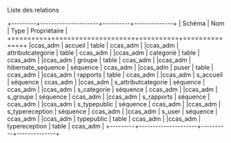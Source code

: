 Liste des relations

+---------+---------------------+----------+--------------+ 
| Schéma  |         Nom         |   Type   | Propriétaire |
+=========+=====================+==========+==============+
|ccas_adm | accueil             | table    | ccas_adm     |
|ccas_adm | attributcategorie   | table    | ccas_adm     |
|ccas_adm | categorie           | table    | ccas_adm     |
|ccas_adm | groupe              | table    | ccas_adm     |
|ccas_adm | hibernate_sequence  | séquence | ccas_adm     |
|ccas_adm | puser               | table    | ccas_adm     |
|ccas_adm | rapports            | table    | ccas_adm     |
|ccas_adm | s_accueil           | séquence | ccas_adm     |
|ccas_adm | s_attributcategorie | séquence | ccas_adm     |
|ccas_adm | s_categorie         | séquence | ccas_adm     |
|ccas_adm | s_groupe            | séquence | ccas_adm     |
|ccas_adm | s_rapports          | séquence | ccas_adm     |
|ccas_adm | s_typepublic        | séquence | ccas_adm     |
|ccas_adm | s_typereception     | séquence | ccas_adm     |
|ccas_adm | s_user              | séquence | ccas_adm     |
|ccas_adm | typepublic          | table    | ccas_adm     |
|ccas_adm | typereception       | table    | ccas_adm     |
+---------+---------------------+----------+--------------+